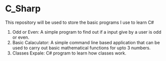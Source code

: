 # C_Sharp
This repository will be used to store the basic programs I use to learn C#

1. Odd or Even: A simple program to find out if a input give by a user is odd or even.
2. Basic Calaculator: A simple command line based application that can be used to carry out basic mathematical functions for upto 3 numbers.
3. Classes Expale: C# program to learn how classes work.
